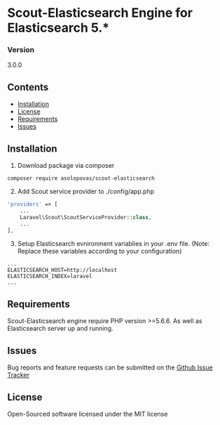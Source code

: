 # Scout-Elasticsearch Engine for Elasticsearch 5.*

### Version
3.0.0

## Contents
- [Installation](#installation)
- [License](#license)
- [Requirements](#requirements)
- [Issues](#issues)

## Installation

1) Download package via composer
```
composer require asolopovas/scout-elasticsearch
```

2) Add Scout service provider to ./config/app.php
```php
'providers' => [
    ...
    Laravel\Scout\ScoutServiceProvider::class,
    ...
],
```

3) Setup Elasticsearch evnironment variablies in your .env file. (Note: Replace these variables according to your configuration)
```
...
ELASTICSEARCH_HOST=http://localhost
ELASTICSEARCH_INDEX=laravel
...
```

## Requirements
Scout-Elasticsearch engine require PHP version >=5.6.6. As well as Elasticsearch server up and running. 

## Issues
Bug reports and feature requests can be submitted on the [Github Issue Tracker](https://github.com/asolopovas/scout-elasticsearch/issues)

## License
Open-Sourced software licensed under the MIT license